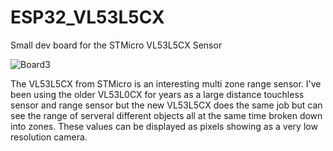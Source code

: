 # ESP32_VL53L5CX
Small dev board for the STMicro VL53L5CX Sensor

![Board3](https://user-images.githubusercontent.com/4991664/136550381-2e4c7a43-49b9-458e-9bbd-1cde43916090.jpg)

The VL53L5CX from STMicro is an interesting multi zone range sensor. I've been using the older VL53L0CX for years as a large distance touchless sensor and range sensor but the new VL53L5CX does the same job but can see the range of serveral different objects all at the same time broken down into zones. These values can be displayed as pixels showing as a very low resolution camera.

